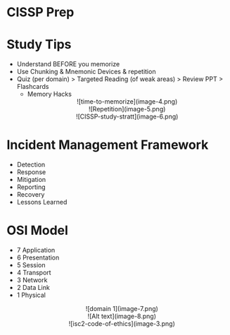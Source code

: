 # CISSP Prep

# Study Tips
- Understand BEFORE you memorize
- Use Chunking & Mnemonic Devices & repetition
- Quiz (per domain) > Targeted Reading (of weak areas) > Review PPT > Flashcards
    - Memory Hacks
    <div style="text-align: center; padding-left: 20px;">
        ![time-to-memorize](image-4.png)
    </div>
    <div style="text-align: center; padding-left: 20px;">
        ![Repetition](image-5.png)
    </div>
    <div style="text-align: center; padding-left: 20px;">
        ![CISSP-study-stratt](image-6.png)
    </div>

# Incident Management Framework
- Detection
- Response
- Mitigation
- Reporting
- Recovery
- Lessons Learned

# OSI Model
- 7 Application
- 6 Presentation
- 5 Session
- 4 Transport
- 3 Network
- 2 Data Link
- 1 Physical
<div style="text-align: center; padding-left: 20px;">
    ![domain 1](image-7.png)
</div>

<div style="text-align: center; padding-left: 20px;">
    ![Alt text](image-8.png)
</div>

<div style="text-align: center; padding-left: 20px;">
    ![isc2-code-of-ethics](image-3.png)
</div>
